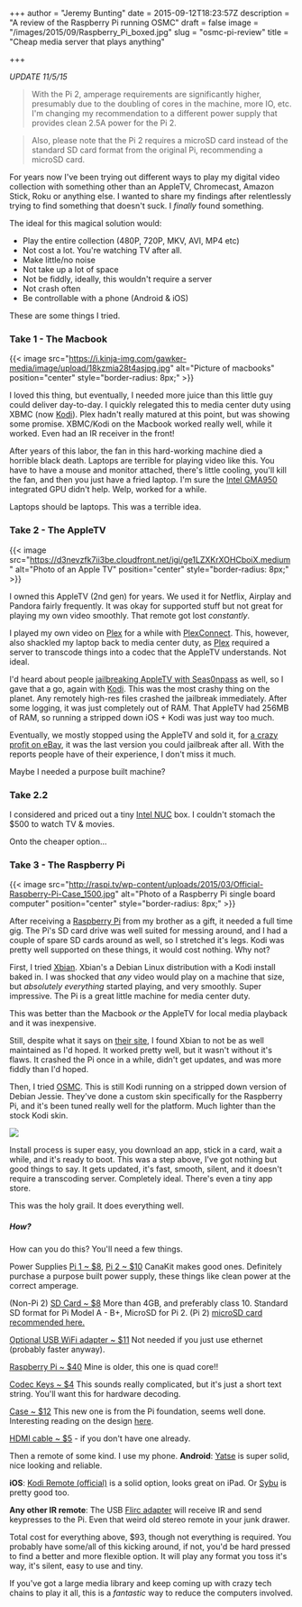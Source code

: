 +++
author = "Jeremy Bunting"
date = 2015-09-12T18:23:57Z
description = "A review of the Raspberry Pi running OSMC"
draft = false
image = "/images/2015/09/Raspberry_Pi_boxed.jpg"
slug = "osmc-pi-review"
title = "Cheap media server that plays anything"

+++

*UPDATE 11/5/15*

> With the Pi 2, amperage requirements are significantly higher, presumably due to the doubling of cores in the machine, more IO, etc. I'm changing my recommendation to a different power supply that provides clean 2.5A power for the Pi 2.

> Also, please note that the Pi 2 requires a microSD card instead of the standard SD card format from the original Pi, recommending a microSD card.


For years now I've been trying out different ways to play my digital video collection with something other than an AppleTV, Chromecast, Amazon Stick, Roku or anything else. I wanted to share my findings after relentlessly trying to find something that doesn't suck. I _finally_ found something.

The ideal for this magical solution would:
 
* Play the entire collection (480P, 720P, MKV, AVI, MP4 etc)
* Not cost a lot. You're watching TV after all.
* Make little/no noise
* Not take up a lot of space
* Not be fiddly, ideally, this wouldn't require a server 
* Not crash often
* Be controllable with a phone (Android & iOS)

These are some things I tried.

### Take 1 - The Macbook
{{< image src="https://i.kinja-img.com/gawker-media/image/upload/18kzmia28t4asjpg.jpg" alt="Picture of macbooks" position="center" style="border-radius: 8px;" >}}

I loved this thing, but eventually, I needed more juice than this little guy could deliver day-to-day. I quickly relegated this to media center duty using XBMC (now [Kodi](http://kodi.tv/)). Plex hadn't really matured at this point, but was showing some promise. XBMC/Kodi on the Macbook worked really well, while it worked. Even had an IR receiver in the front!

After years of this labor, the fan in this hard-working machine died a horrible black death. Laptops are terrible for playing video like this. You have to have a mouse and monitor attached, there's little cooling, you'll kill the fan, and then you just have a fried laptop. I'm sure the [Intel GMA950](http://www.intel.com/content/www/us/en/chipsets/gma-950-graphics-sales-brief.html) integrated GPU didn't help. Welp, worked for a while.

Laptops should be laptops. This was a terrible idea.

### Take 2 - The AppleTV

{{< image src="https://d3nevzfk7ii3be.cloudfront.net/igi/ge1LZXKrXOHCboiX.medium" alt="Photo of an Apple TV" position="center" style="border-radius: 8px;" >}}

I owned this AppleTV (2nd gen) for years. We used it for Netflix, Airplay and Pandora fairly frequently. It was okay for supported stuff but not great for playing my own video smoothly. That remote got lost _constantly_.

I played my own video on [Plex](https://plex.tv/) for a while with [PlexConnect](https://github.com/iBaa/PlexConnect/wiki). This, however, also shackled my laptop back to media center duty, as [Plex](https://plex.tv/) required a server to transcode things into a codec that the AppleTV understands. Not ideal.

I'd heard about people [jailbreaking AppleTV with Seas0npass](http://seas0npass.org/) as well, so I gave that a go, again with [Kodi](http://kodi.tv/). This was the most crashy thing on the planet. Any remotely high-res files crashed the jailbreak immediately. After some logging, it was just completely out of RAM. That AppleTV had 256MB of RAM, so running a stripped down iOS + Kodi was just way too much.

Eventually, we mostly stopped using the AppleTV and sold it, for [a crazy profit on eBay](http://www.ebay.com/sch/i.html?_from=R40&_trksid=p2050601.m570.l1313.TR12.TRC2.A0.H0.Xapple+tv+2.TRS0&_nkw=apple+tv+2&_sacat=0), it was the last version you could jailbreak after all. With the reports people have of their experience, I don't miss it much. 

Maybe I needed a purpose built machine?

### Take 2.2
I considered and priced out a tiny [Intel NUC](http://www.intel.com/content/www/us/en/nuc/overview.html) box. I couldn't stomach the $500 to watch TV & movies. 

Onto the cheaper option...

### Take 3 - The Raspberry Pi

{{< image src="http://raspi.tv/wp-content/uploads/2015/03/Official-Raspberry-Pi-Case_1500.jpg" alt="Photo of a Raspberry Pi single board computer" position="center" style="border-radius: 8px;" >}}

After receiving a [Raspberry Pi](https://www.raspberrypi.org/) from my brother as a gift, it needed a full time gig. The Pi's SD card drive was well suited for messing around, and I had a couple of spare SD cards around as well, so I stretched it's legs. Kodi was pretty well supported on these things, it would cost nothing. Why not?

First, I tried [Xbian](http://www.xbian.org/). Xbian's a Debian Linux distribution with a Kodi install baked in. I was shocked that _any_ video would play on a machine that size, but _absolutely everything_ started playing, and very smoothly. Super impressive. The Pi is a great little machine for media center duty.

This was better than the Macbook _or_ the AppleTV for local media playback and it was inexpensive.

Still, despite what it says on [their site](http://www.xbian.org/), I found Xbian to not be as well maintained as I'd hoped. It worked pretty well, but it wasn't without it's flaws. It crashed the Pi once in a while, didn't get updates, and was more fiddly than I'd hoped.

Then, I tried [OSMC](https://osmc.tv/). This is still Kodi running on a stripped down version of Debian Jessie. They've done a custom skin specifically for the Raspberry Pi, and it's been tuned really well for the platform. Much lighter than the stock Kodi skin.

![](http://www.minttech.io/wp-content/uploads/2015/07/int2.jpg)

Install process is super easy, you download an app, stick in a card, wait a while, and it's ready to boot. This was a step above, I've got nothing but good things to say. It gets updated, it's fast, smooth, silent, and it doesn't require a transcoding server. Completely ideal. There's even a tiny app store.

This was the holy grail. It does everything well.

##### How?
How can you do this? You'll need a few things.

Power Supplies [Pi 1 ~ $8](http://www.amazon.com/CanaKit-Raspberry-Supply-Adapter-Charger/dp/B00GF9T3I0/ref=sr_1_2?ie=UTF8&qid=1446761332&sr=8-2&keywords=raspberry+pi+power+supply), [Pi 2 ~ $10](http://www.amazon.com/CanaKit-Raspberry-Supply-Adapter-Charger/dp/B00MARDJZ4/ref=sr_1_1?ie=UTF8&qid=1446761121&sr=8-1&keywords=raspberry+pi+2+power+supply) CanaKit makes  good ones. Definitely purchase a purpose built power supply, these things like clean power at the correct amperage.

(Non-Pi 2) [SD Card ~ $8](http://www.amazon.com/SanDisk-Memory-SDSDUN-032G-G46-Newest-Version/dp/B00M55BMBE/ref=sr_1_12?ie=UTF8&qid=1442042051&sr=8-12&keywords=SD+card) More than 4GB, and preferably class 10. Standard SD format for Pi Model A - B+, MicroSD for Pi 2.
(Pi 2) [microSD card recommended here.](http://www.amazon.com/dp/B00IVPU7KE/ref=twister_B00IYOCEG2?_encoding=UTF8&psc=1)

[Optional USB WiFi adapter ~ $11](http://www.adafruit.com/products/814) Not needed if you just use ethernet (probably faster anyway).

[Raspberry Pi ~ $40](http://www.amazon.com/Raspberry-Pi-Model-Desktop-Linux/dp/B00T2U7R7I) Mine is older, this one is quad core!!

[Codec Keys ~ $4](http://www.raspberrypi.com/mpeg-2-license-key/) This sounds really complicated, but it's just a short text string. You'll want this for hardware decoding.

[Case ~ $12](http://www.amazon.com/Official-Raspberry-Pi-Foundation-Model/dp/B00ZW4RKFM/ref=sr_1_3?s=pc&ie=UTF8&qid=1442042426&sr=1-3&keywords=raspberry+pi+case) This new one is from the Pi foundation, seems well done. Interesting reading on the design [here](https://www.raspberrypi.org/blog/raspberry-pi-official-case/).

[HDMI cable ~ $5](http://www.amazon.com/AmazonBasics-High-Speed-HDMI-Cable-Supports/dp/B00870ZHCQ/ref=sr_1_2?ie=UTF8&qid=1442043195&sr=8-2&keywords=hdmi) - if you don't have one already.

Then a remote of some kind. I use my phone.
**Android**: [Yatse](https://play.google.com/store/apps/details?id=org.leetzone.android.yatsewidgetfree&hl=en) is super solid, nice looking and reliable.

**iOS**: [Kodi Remote (official)](https://itunes.apple.com/us/app/official-kodi-remote/id520480364?mt=8) is a solid option, looks great on iPad. Or [Sybu](https://itunes.apple.com/us/app/sybu-for-kodi-and-xbmc/id567524653?mt=8) is pretty good too.

**Any other IR remote**: The USB [Flirc adapter](https://flirc.tv/) will receive IR and send keypresses to the Pi. Even that weird old stereo remote in your junk drawer.

Total cost for everything above, $93, though not everything is required. You probably have some/all of this kicking around, if not, you'd be hard pressed to find a better and more flexible option. It will play any format you toss it's way, it's silent, easy to use and tiny.

If you've got a large media library and keep coming up with crazy tech chains to play it all, this is a _fantastic_ way to reduce the computers involved.


